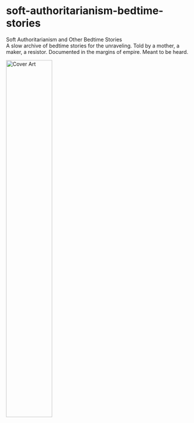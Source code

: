 # soft-authoritarianism-bedtime-stories
Soft Authoritarianism and Other Bedtime Stories
</br>
A slow archive of bedtime stories for the unraveling.
Told by a mother, a maker, a resistor. Documented in the margins of empire. Meant to be heard.


<img src="Art/4-23-12-Gravity.jpg" alt="Cover Art" width="50%">

